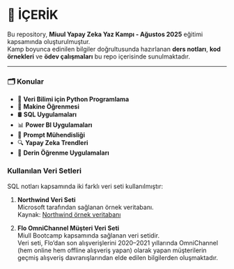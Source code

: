 # 📘 İÇERİK

Bu repository, **Miuul Yapay Zeka Yaz Kampı - Ağustos 2025** eğitimi kapsamında oluşturulmuştur.  
Kamp boyunca edinilen bilgiler doğrultusunda hazırlanan **ders notları**, **kod örnekleri** ve **ödev çalışmaları** bu repo içerisinde sunulmaktadır.

---

### 🗂️ Konular

- 🐍 **Veri Bilimi için Python Programlama**  
- 🤖 **Makine Öğrenmesi**  
- 🛢️ **SQL Uygulamaları**  
- 📊 **Power BI Uygulamaları**  
- 🧠 **Prompt Mühendisliği**  
- 🔍 **Yapay Zeka Trendleri**  
- 🧬 **Derin Öğrenme Uygulamaları**

### Kullanılan Veri Setleri

SQL notları kapsamında iki farklı veri seti kullanılmıştır:

1. **Northwind Veri Seti**  
   Microsoft tarafından sağlanan örnek veritabanı.  
   Kaynak: [Northwind örnek veritabanı](https://github.com/microsoft/sql-server-samples/blob/master/samples/databases/northwind-pubs/instnwnd.sql)

2. **Flo OmniChannel Müşteri Veri Seti**  
   Miull Bootcamp kapsamında sağlanan veri setidir.  
   Veri seti, Flo’dan son alışverişlerini 2020–2021 yıllarında OmniChannel (hem online hem offline alışveriş yapan) olarak yapan müşterilerin geçmiş alışveriş davranışlarından elde edilen bilgilerden oluşmaktadır.
